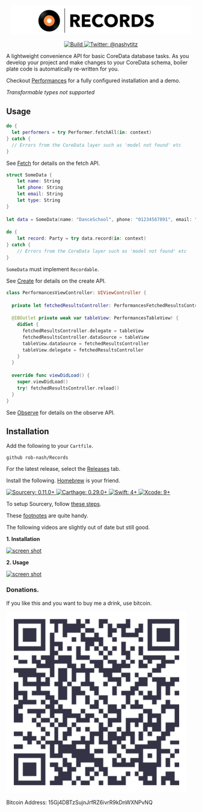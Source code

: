 <p align="center">
    <img src="Logo.png" width="480" max-width="90%" alt="Records" />
</p>

<p align="center">
    <a href="https://travis-ci.org/rob-nash/records">
        <img src="https://travis-ci.org/rob-nash/Records.svg?branch=master" alt="Build" />
    </a>
    <a href="https://twitter.com/nashytitz">
        <img src="https://img.shields.io/badge/contact-@nashytitz-blue.svg?style=flat" alt="Twitter: @nashytitz" />
    </a>
</p>

A lightweight convenience API for basic CoreData database tasks. As you develop your project and make changes to your CoreData schema, boiler plate code is automatically re-written for you. 

Checkout [Performances](https://github.com/rob-nash/Performances) for a fully configured installation and a demo.

*Transformable types not supported*

## Usage

```swift
do {
  let performers = try Performer.fetchAll(in: context)
} catch {
  // Errors from the CoreData layer such as 'model not found' etc
}
```

See [Fetch](https://github.com/rob-nash/Records/wiki/Fetching) for details on the fetch API.

```swift
struct SomeData {
    let name: String
    let phone: String
    let email: String
    let type: String
}

let data = SomeData(name: "DanceSchool", phone: "01234567891", email: "dance@school.com", type: "School")

do {
    let record: Party = try data.record(in: context)
} catch {
    // Errors from the CoreData layer such as 'model not found' etc
}
```

`SomeData` must implement `Recordable`. 

See [Create](https://github.com/rob-nash/Records/wiki/Create) for details on the create API.

```swift
class PerformancesViewController: UIViewController {
  
  private let fetchedResultsController: PerformancesFetchedResultsController!
  
  @IBOutlet private weak var tableView: PerformancesTableView! {
    didSet {
      fetchedResultsController.delegate = tableView
      fetchedResultsController.dataSource = tableView
      tableView.dataSource = fetchedResultsController
      tableView.delegate = fetchedResultsController
    }
  }
  
  override func viewDidLoad() {
    super.viewDidLoad()
    try! fetchedResultsController.reload()
  } 
}
```

See [Observe](https://github.com/rob-nash/Records/wiki/Observe) for details on the observe API.

## Installation

Add the following to your `Cartfile`.

```
github rob-nash/Records
```

For the latest release, select the [Releases](https://github.com/rob-nash/Records/releases) tab.

<p>Install the following. <a href="https://brew.sh">Homebrew</a> is your friend.</p>
<p align="left">
<a href="https://github.com/krzysztofzablocki/Sourcery">
<img src="https://img.shields.io/badge/sourcery-0.11.0+-green.svg?style=flat" alt="Sourcery: 0.11.0+" />
</a>
<a href="https://github.com/Carthage/Carthage">
<img src="https://img.shields.io/badge/carthage-0.29.0+-green.svg?style=flat" alt="Carthage: 0.29.0+" />
</a>
<a href="https://swift.org">
<img src="https://img.shields.io/badge/swift-4+-green.svg?style=flat" alt="Swift: 4+" />
</a>
<a href="https://developer.apple.com">
<img src="https://img.shields.io/badge/xcode-9+-green.svg?style=flat" alt="Xcode: 9+" />
</a>
</p>

To setup Sourcery, follow [these steps](https://github.com/rob-nash/Records/wiki/Setting-up-Sourcery).

These [footnotes](https://github.com/rob-nash/Records/wiki/Footnotes) are quite handy.

The following videos are slightly out of date but still good.

**1. Installation**
   
  [<img width="300" alt="screen shot" src="https://img.youtube.com/vi/31CfpBJNAJc/0.jpg">](https://www.youtube.com/watch?v=31CfpBJNAJc)

**2. Usage**

  [<img width="300" alt="screen shot" src="https://img.youtube.com/vi/HOTwBou6FB4/0.jpg">](https://www.youtube.com/watch?v=HOTwBou6FB4)

### Donations.
<p>If you like this and you want to buy me a drink, use bitcoin.</p>

![Bitcoin Image](Resources/Bitcoin.jpg)

Bitcoin Address: 15Gj4DBTzSujnJrfRZ6ivrR9kDnWXNPvNQ
